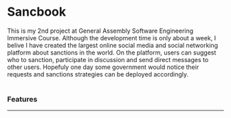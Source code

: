 # Sancbook

This is my 2nd project at General Assembly Software Engineering Immersive Course. Although the development time is only about a week, I belive I have created the largest online social media and social networking platform about sanctions in the world. On the platform, users can suggest who to sanction, participate in discussion and send direct messages to other users. Hopefuly one day some government would notice their requests and sanctions strategies can be deployed accordingly.
<br /> <br /> 

### Features
---
